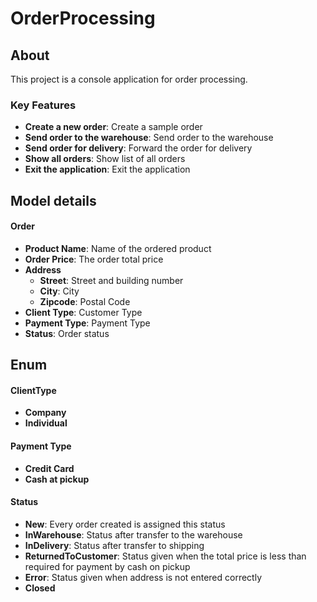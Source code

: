 # OrderProcessing

## About

This project is a console application for order processing.

### Key Features

- **Create a new order**: Create a sample order
- **Send order to the warehouse**: Send order to the warehouse
- **Send order for delivery**: Forward the order for delivery
- **Show all orders**: Show list of all orders
- **Exit the application**: Exit the application

## Model details

#### Order

- **Product Name**: Name of the ordered product
- **Order Price**: The order total price
- **Address**
  - **Street**: Street and building number
  - **City**: City
  - **Zipcode**: Postal Code
- **Client Type**: Customer Type
- **Payment Type**: Payment Type
- **Status**: Order status

## Enum

#### ClientType

- **Company**
- **Individual**

#### Payment Type

- **Credit Card**
- **Cash at pickup**

#### Status

- **New**: Every order created is assigned this status
- **InWarehouse**: Status after transfer to the warehouse
- **InDelivery**: Status after transfer to shipping
- **ReturnedToCustomer**: Status given when the total price is less than required for payment by cash on pickup
- **Error**: Status given when address is not entered correctly
- **Closed**
